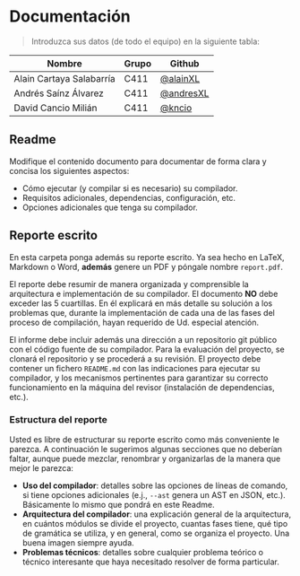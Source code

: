 # Documentación

> Introduzca sus datos (de todo el equipo) en la siguiente tabla:

**Nombre** | **Grupo** | **Github**
--|--|--
Alain Cartaya Salabarría | C411 | [@alainXL](https://github.com/alainXL)
Andrés Saínz Álvarez | C411 | [@andresXL](https://github.com/andresXL)
David Cancio Milián | C411 | [@kncio](https://github.com/kncio)

## Readme

Modifique el contenido documento para documentar de forma clara y concisa los siguientes aspectos:

- Cómo ejecutar (y compilar si es necesario) su compilador.
- Requisitos adicionales, dependencias, configuración, etc.
- Opciones adicionales que tenga su compilador.

## Reporte escrito

En esta carpeta ponga además su reporte escrito. Ya sea hecho en LaTeX, Markdown o Word, **además** genere un PDF y póngale nombre `report.pdf`.

El reporte debe resumir de manera organizada y comprensible la arquitectura e implementación de su compilador.
El documento **NO** debe exceder las 5 cuartillas.
En él explicará en más detalle su solución a los problemas que, durante la implementación de cada una de las fases del proceso de compilación, hayan requerido de Ud. especial atención.

El informe debe incluir además una dirección a un repositorio git público con el código fuente de su compilador. Para la evaluación del proyecto, se clonará el repositorio y se procederá a su revisión. El proyecto debe contener un fichero `README.md` con las indicaciones para ejecutar su compilador, y los mecanismos pertinentes para garantizar su correcto funcionamiento en la máquina del revisor (instalación de dependencias, etc.).

### Estructura del reporte

Usted es libre de estructurar su reporte escrito como más conveniente le parezca. A continuación le sugerimos algunas secciones que no deberían faltar, aunque puede mezclar, renombrar y organizarlas de la manera que mejor le parezca:

- **Uso del compilador**: detalles sobre las opciones de líneas de comando, si tiene opciones adicionales (e.j., `--ast` genera un AST en JSON, etc.). Básicamente lo mismo que pondrá en este Readme.
- **Arquitectura del compilador**: una explicación general de la arquitectura, en cuántos módulos se divide el proyecto, cuantas fases tiene, qué tipo de gramática se utiliza, y en general, como se organiza el proyecto. Una buena imagen siempre ayuda.
- **Problemas técnicos**: detalles sobre cualquier problema teórico o técnico interesante que haya necesitado resolver de forma particular.
